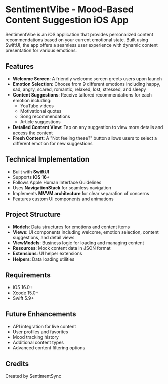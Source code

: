 # SentimentVibe - Mood-Based Content Suggestion iOS App

SentimentVibe is an iOS application that provides personalized content recommendations based on your current emotional state. Built using SwiftUI, the app offers a seamless user experience with dynamic content presentation for various emotions.

## Features

- **Welcome Screen**: A friendly welcome screen greets users upon launch
- **Emotion Selection**: Choose from 9 different emotions including happy, sad, angry, scared, romantic, relaxed, lost, stressed, and sleepy
- **Content Suggestions**: Receive tailored recommendations for each emotion including:
  - YouTube videos
  - Motivational quotes
  - Song recommendations
  - Article suggestions
- **Detailed Content View**: Tap on any suggestion to view more details and access the content
- **Fresh Content**: A "Not feeling these?" button allows users to select a different emotion for new suggestions

## Technical Implementation

- Built with **SwiftUI**
- Supports **iOS 16+**
- Follows Apple Human Interface Guidelines
- Uses **NavigationStack** for seamless navigation
- Implements **MVVM architecture** for clear separation of concerns
- Features custom UI components and animations

## Project Structure

- **Models**: Data structures for emotions and content items
- **Views**: UI components including welcome, emotion selection, content suggestions, and detail views
- **ViewModels**: Business logic for loading and managing content
- **Resources**: Mock content data in JSON format
- **Extensions**: UI helper extensions
- **Helpers**: Data loading utilities

## Requirements

- iOS 16.0+
- Xcode 15.0+
- Swift 5.9+

## Future Enhancements

- API integration for live content
- User profiles and favorites
- Mood tracking history
- Additional content types
- Advanced content filtering options

## Credits

Created by SentimentSync

